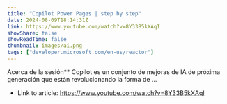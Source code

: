 ```yaml
---
title: "Copilot Power Pages | step by step"
date: 2024-08-09T18:14:31Z
link: https://www.youtube.com/watch?v=8Y33B5kXAqI
showShare: false
showReadTime: false
thumbnail: images/ai.png
tags: ["developer.microsoft.com/en-us/reactor"]
---
```

Acerca de la sesión** Copilot es un conjunto de mejoras de IA de próxima generación que están revolucionando la forma de ...

- Link to article: https://www.youtube.com/watch?v=8Y33B5kXAqI
